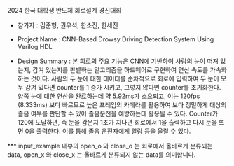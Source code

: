 2024 한국 대학생 반도체 회로설계 경진대회 

- 참가자 : 김준형, 권우석, 한소진, 한세진

- Project Name : CNN-Based Drowsy Driving Detection System Using Verilog HDL

- Design Summary : 본 회로의 주요 기능은 CNN에 기반하여 사람의 눈이 떠져 있는지, 감겨 있는지를 판별하는 알고리즘을 하드웨어로 구현하여 연산 속도를 가속화하는 것이다. 사람의 두 눈에 대한 데이터를 순차적으로 회로에 입력하여 두 눈이 모두 감겨 있다면 counter를 1 증가 시키고, 그렇지 않다면 counter를 초기화한다. 양쪽 눈에 대한 연산을 완료하는데 약 5.92ms가 소요되고, 이는 120fps (8.333ms) 보다 빠르므로 높은 프레임의 카메라를 활용하여 보다 정밀하게 대상의 졸음 여부를 판단할 수 있어 졸음운전을 예방하는데 활용될 수 있다. Counter가 120에 도달하면, 즉 눈을 감은지 1초가 지나면 회로에서 1을 출력하고 다시 눈을 뜨면 0을 출력한다. 이를 통해 졸음 운전자에게 알람 등을 울릴 수 있다. 

*** input_example 내부의 open_o 와 close_o 는 회로에서 올바르게 분류되는 data, open_x 와 close_x 는 올바르게 분류되지 않는 data를 의미합니다. 
